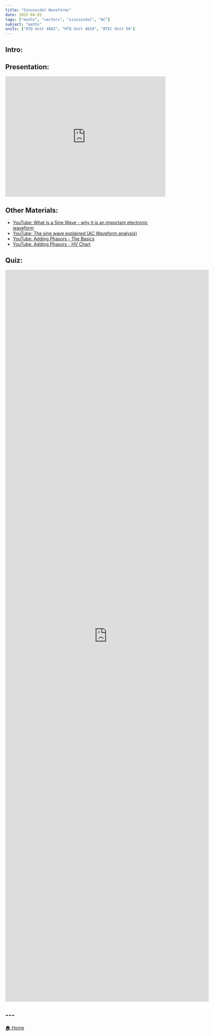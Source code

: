 ```yaml
---
title: "Sinusoidal Waveforms"
date: 2025-04-01
tags: ["maths", "vectors", "sinusoidal", "AC"]
subject: "maths"
units: ["HTQ Unit 4002", "HTQ Unit 4019", "BTEC Unit 56"]
---
```


## Intro:

## Presentation:

<div style="position: relative; width: 100%; height: 0; padding-top: 75%;">
    <iframe src="https://EngineeringShare.github.io/engineering-hub/presentations/Sinusoidal waveforms.pdf" 
        style="position: absolute; top: 0; left: 0; width: 100%; height: 100%; border: none;">
    </iframe>
</div>

## Other Materials:
* [YouTube: What is a Sine Wave - why it is an important electronic waveform](https://youtu.be/7hyBl_tTWh8?si=0BTcnyH-IB6J6KMM)
* [YouTube: The sine wave explained (AC Waveform analysis)](https://youtu.be/98FgWHu2eI4?si=36MeWDm12HHKouyl)
* [YouTube: Adding Phasors - The Basics](https://youtu.be/_aOftEfyHgI?si=EXJOflpkDNYLGFlK)
* [YouTube: Adding Phasors - HV Chart](https://youtu.be/Aeq1pceXSWs?si=0N-8Ht3W7fQBXaMf)

## Quiz:

<iframe src="https://docs.google.com/forms/d/e/1FAIpQLSemgIAKfjYEeMTQucKNtZq-oWeIwmdef5HN7Hfum7ocSzQRjg/viewform?embedded=true" width="640" height="2297" frameborder="0" marginheight="0" marginwidth="0">Loading…</iframe>

## ---

<a href="https://engineeringshare.github.io/engineering-hub">🏠 Home</a>
